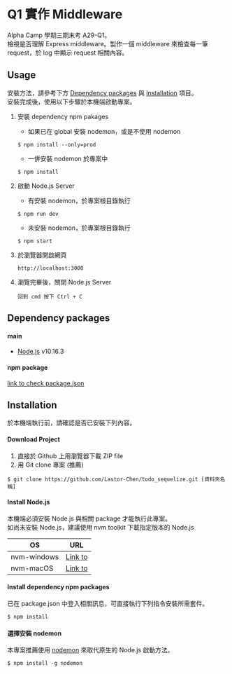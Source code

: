 # Q1 實作 Middleware
Alpha Camp 學期三期末考 A29-Q1。 <br>
檢視是否理解 Express middleware。製作一個 middleware 來檢查每一筆 request，於 log 中顯示 request 相關內容。 

## Usage
安裝方法，請參考下方 [Dependency packages](#Dependency-packages) 與 [Installation](#Installation) 項目。 <br>
安裝完成後，使用以下步驟於本機端啟動專案。

1. 安裝 dependency npm pakages
    * 如果已在 global 安裝 nodemon，或是不使用 nodemon
    ```
    $ npm install --only=prod
    ```
    * 一併安裝 nodemon 於專案中
    ```
    $ npm install
    ```

1. 啟動 Node.js Server
    
    * 有安裝 nodemon，於專案根目錄執行
    ```
    $ npm run dev
    ```

    * 未安裝 nodemon，於專案根目錄執行
    ```
    $ npm start
    ```

1. 於瀏覽器開啟網頁
    ```
    http://localhost:3000
    ```

1. 瀏覽完畢後，關閉 Node.js Server
    ```
    回到 cmd 按下 Ctrl + C
    ```

## Dependency packages
#### main
* [Node.js](https://nodejs.org/en/) v10.16.3

#### npm package
[link to check package.json](./package.json)


## Installation
於本機端執行前，請確認是否已安裝下列內容。

#### Download Project
1. 直接於 Github 上用瀏覽器下載 ZIP file
2. 用 Git clone 專案 (推薦)
```
$ git clone https://github.com/Lastor-Chen/todo_sequelize.git [資料夾名稱]
```

#### Install Node.js
本機端必須安裝 Node.js 與相關 package 才能執行此專案。 <br>
如尚未安裝 Node.js，建議使用 nvm toolkit 下載指定版本的 Node.js

| OS | URL |
| -------- | -------- |
| nvm-windows     | [Link to](https://github.com/coreybutler/nvm-windows) |
| nvm-macOS     | [Link to](https://github.com/nvm-sh/nvm) |

#### Install dependency npm packages
已在 package.json 中登入相關訊息，可直接執行下列指令安裝所需套件。
```
$ npm install
```

#### 選擇安裝 nodemon
本專案推薦使用 [nodemon](https://github.com/remy/nodemon) 來取代原生的 Node.js 啟動方法。
```
$ npm install -g nodemon
```